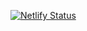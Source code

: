 [![Netlify Status](https://api.netlify.com/api/v1/badges/f2c8a557-1ad0-4179-b930-06dc39bee8f0/deploy-status)](https://app.netlify.com/sites/ser421buildtools/deploys)
